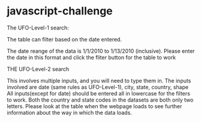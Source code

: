 # javascript-challenge

The UFO-Level-1 search:

The table can filter based on the date entered. 

The date reange of the data is 1/1/2010 to 1/13/2010 (inclusive). Please enter the date in this format and click the fliter button for the table to work 


THE UFO-Level-2 search

This involves multiple inputs, and you will need to type them in. 
The inputs involved are date (same rules as UFO-Level-1), city, state, country, shape
All inputs(except for date) should be entered all in lowercase for the filters to work. 
Both the country and state codes in the datasets are both only two letters. 
Please look at the table when the webpage loads to see further information about the way in which the data loads. 

